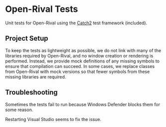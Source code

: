 # Open-Rival Tests

Unit tests for Open-Rival using the [Catch2](https://github.com/catchorg/Catch2) test framework (included).

## Project Setup

To keep the tests as lightweight as possible, we do not link with many of the libraries required by Open-Rival, and no window creation or rendering is performed. Instead, we provide mock definitions of any missing symbols to ensure that compilation can succeed. In some cases, we replace classes from Open-Rival with mock versions so that fewer symbols from these missing libraries are required.

## Troubleshooting

Sometimes the tests fail to run because Windows Defender blocks them for some reason.

Restarting Visual Studio seems to fix the issue.
